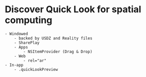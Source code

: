 # Discover Quick Look for spatial computing
	- Windowed
		- backed by USDZ and Reality files
		- SharePlay
		- Apps
			- NSItemProvider (Drag & Drop)
		- Web
			- rel="ar"
	- In-app
		- .quickLookPreview